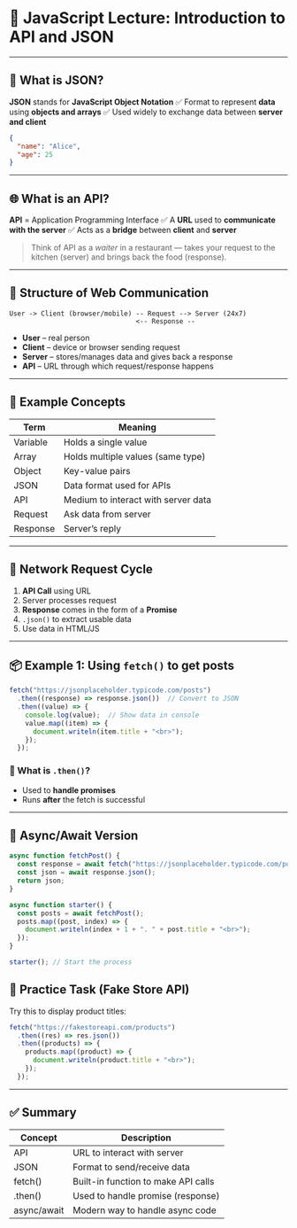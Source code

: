



# 📘 JavaScript Lecture: Introduction to API and JSON

---

## 📌 What is JSON?

**JSON** stands for **JavaScript Object Notation**
✅ Format to represent **data** using **objects and arrays**
✅ Used widely to exchange data between **server and client**

```json
{
  "name": "Alice",
  "age": 25
}
```

---

## 🌐 What is an API?

**API** = Application Programming Interface
✅ A **URL** used to **communicate with the server**
✅ Acts as a **bridge** between **client** and **server**

> Think of API as a *waiter* in a restaurant — takes your request to the kitchen (server) and brings back the food (response).

---

## 🧱 Structure of Web Communication

```
User -> Client (browser/mobile) -- Request --> Server (24x7)
                                <-- Response --
```

* **User** – real person
* **Client** – device or browser sending request
* **Server** – stores/manages data and gives back a response
* **API** – URL through which request/response happens

---

## 🧠 Example Concepts

| Term     | Meaning                             |
| -------- | ----------------------------------- |
| Variable | Holds a single value                |
| Array    | Holds multiple values (same type)   |
| Object   | Key-value pairs                     |
| JSON     | Data format used for APIs           |
| API      | Medium to interact with server data |
| Request  | Ask data from server                |
| Response | Server’s reply                      |

---

## 🔁 Network Request Cycle

1. **API Call** using URL
2. Server processes request
3. **Response** comes in the form of a **Promise**
4. `.json()` to extract usable data
5. Use data in HTML/JS

---

## 📦 Example 1: Using `fetch()` to get posts

```js
fetch("https://jsonplaceholder.typicode.com/posts")
  .then((response) => response.json())  // Convert to JSON
  .then((value) => {
    console.log(value);  // Show data in console
    value.map((item) => {
      document.writeln(item.title + "<br>");
    });
  });
```

### 🧪 What is `.then()`?

* Used to **handle promises**
* Runs **after** the fetch is successful

---

## 🔂 Async/Await Version

```js
async function fetchPost() {
  const response = await fetch("https://jsonplaceholder.typicode.com/posts");
  const json = await response.json();
  return json;
}

async function starter() {
  const posts = await fetchPost();
  posts.map((post, index) => {
    document.writeln(index + 1 + ". " + post.title + "<br>");
  });
}

starter(); // Start the process
```

## 🛒 Practice Task (Fake Store API)

Try this to display product titles:

```js
fetch("https://fakestoreapi.com/products")
  .then((res) => res.json())
  .then((products) => {
    products.map((product) => {
      document.writeln(product.title + "<br>");
    });
  });
```

---

## ✅ Summary

| Concept     | Description                         |
| ----------- | ----------------------------------- |
| API         | URL to interact with server         |
| JSON        | Format to send/receive data         |
| fetch()     | Built-in function to make API calls |
| .then()     | Used to handle promise (response)   |
| async/await | Modern way to handle async code     |

